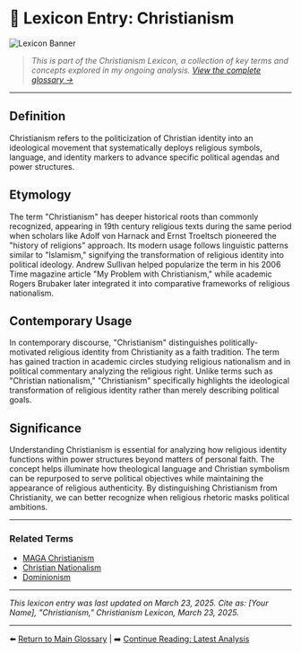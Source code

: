 # 📘 Lexicon Entry: Christianism

![Lexicon Banner](https://via.placeholder.com/1200x400/e6f7ff/0066cc?text=Christianism+Lexicon)

> *This is part of the Christianism Lexicon, a collection of key terms and concepts explored in my ongoing analysis. [View the complete glossary →](#)*

---

## Definition
Christianism refers to the politicization of Christian identity into an ideological movement that systematically deploys religious symbols, language, and identity markers to advance specific political agendas and power structures.

## Etymology
The term "Christianism" has deeper historical roots than commonly recognized, appearing in 19th century religious texts during the same period when scholars like Adolf von Harnack and Ernst Troeltsch pioneered the "history of religions" approach. Its modern usage follows linguistic patterns similar to "Islamism," signifying the transformation of religious identity into political ideology. Andrew Sullivan helped popularize the term in his 2006 Time magazine article "My Problem with Christianism," while academic Rogers Brubaker later integrated it into comparative frameworks of religious nationalism.

## Contemporary Usage
In contemporary discourse, "Christianism" distinguishes politically-motivated religious identity from Christianity as a faith tradition. The term has gained traction in academic circles studying religious nationalism and in political commentary analyzing the religious right. Unlike terms such as "Christian nationalism," "Christianism" specifically highlights the ideological transformation of religious identity rather than merely describing political goals.

## Significance
Understanding Christianism is essential for analyzing how religious identity functions within power structures beyond matters of personal faith. The concept helps illuminate how theological language and Christian symbolism can be repurposed to serve political objectives while maintaining the appearance of religious authenticity. By distinguishing Christianism from Christianity, we can better recognize when religious rhetoric masks political ambitions.

---

### Related Terms
- [MAGA Christianism](#) 
- [Christian Nationalism](#)
- [Dominionism](#)

---

*This lexicon entry was last updated on March 23, 2025. Cite as: [Your Name], "Christianism," Christianism Lexicon, March 23, 2025.*

---

⬅️ [Return to Main Glossary](#) | ➡️ [Continue Reading: Latest Analysis](#)
